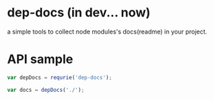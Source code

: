 # dep-docs (in dev... now)
a simple tools to collect node modules's docs(readme) in your project.


# API sample

```js
var depDocs = requrie('dep-docs');

var docs = depDocs('./');
```
